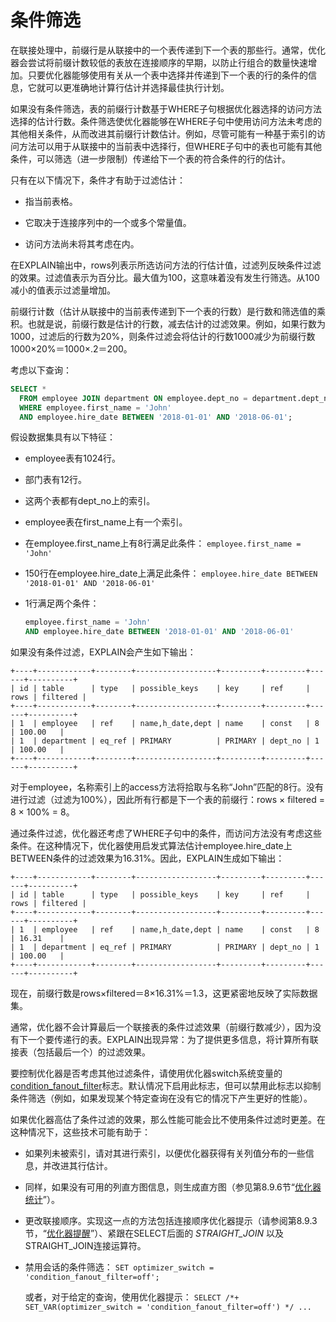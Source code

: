 # 条件筛选

在联接处理中，前缀行是从联接中的一个表传递到下一个表的那些行。通常，优化器会尝试将前缀计数较低的表放在连接顺序的早期，以防止行组合的数量快速增加。只要优化器能够使用有关从一个表中选择并传递到下一个表的行的条件的信息，它就可以更准确地计算行估计并选择最佳执行计划。

如果没有条件筛选，表的前缀行计数基于WHERE子句根据优化器选择的访问方法选择的估计行数。条件筛选使优化器能够在WHERE子句中使用访问方法未考虑的其他相关条件，从而改进其前缀行计数估计。例如，尽管可能有一种基于索引的访问方法可以用于从联接中的当前表中选择行，但WHERE子句中的表也可能有其他条件，可以筛选（进一步限制）传递给下一个表的符合条件的行的估计。

只有在以下情况下，条件才有助于过滤估计：

- 指当前表格。

- 它取决于连接序列中的一个或多个常量值。

- 访问方法尚未将其考虑在内。

在EXPLAIN输出中，rows列表示所选访问方法的行估计值，过滤列反映条件过滤的效果。过滤值表示为百分比。最大值为100，这意味着没有发生行筛选。从100减小的值表示过滤量增加。

前缀行计数（估计从联接中的当前表传递到下一个表的行数）是行数和筛选值的乘积。也就是说，前缀行数是估计的行数，减去估计的过滤效果。例如，如果行数为1000，过滤后的行数为20%，则条件过滤会将估计的行数1000减少为前缀行数1000×20%＝1000×.2＝200。

考虑以下查询：

```sql
SELECT *
  FROM employee JOIN department ON employee.dept_no = department.dept_no
  WHERE employee.first_name = 'John'
  AND employee.hire_date BETWEEN '2018-01-01' AND '2018-06-01';
```

假设数据集具有以下特征：

- employee表有1024行。

- 部门表有12行。

- 这两个表都有dept_no上的索引。

- employee表在first_name上有一个索引。

- 在employee.first_name上有8行满足此条件：
  `employee.first_name = 'John'`

- 150行在employee.hire_date上满足此条件：
  `employee.hire_date BETWEEN '2018-01-01' AND '2018-06-01'`

- 1行满足两个条件：

  ```sql
  employee.first_name = 'John'
  AND employee.hire_date BETWEEN '2018-01-01' AND '2018-06-01'
  ```

如果没有条件过滤，EXPLAIN会产生如下输出：

```log
+----+------------+--------+------------------+---------+---------+------+----------+
| id | table      | type   | possible_keys    | key     | ref     | rows | filtered |
+----+------------+--------+------------------+---------+---------+------+----------+
| 1  | employee   | ref    | name,h_date,dept | name    | const   | 8    | 100.00   |
| 1  | department | eq_ref | PRIMARY          | PRIMARY | dept_no | 1    | 100.00   |
+----+------------+--------+------------------+---------+---------+------+----------+
```

对于employee，名称索引上的access方法将拾取与名称“John”匹配的8行。没有进行过滤（过滤为100%），因此所有行都是下一个表的前缀行：rows × filtered = 8 × 100% = 8。

通过条件过滤，优化器还考虑了WHERE子句中的条件，而访问方法没有考虑这些条件。在这种情况下，优化器使用启发式算法估计employee.hire_date上BETWEEN条件的过滤效果为16.31%。因此，EXPLAIN生成如下输出：

```log
+----+------------+--------+------------------+---------+---------+------+----------+
| id | table      | type   | possible_keys    | key     | ref     | rows | filtered |
+----+------------+--------+------------------+---------+---------+------+----------+
| 1  | employee   | ref    | name,h_date,dept | name    | const   | 8    | 16.31    |
| 1  | department | eq_ref | PRIMARY          | PRIMARY | dept_no | 1    | 100.00   |
+----+------------+--------+------------------+---------+---------+------+----------+
```

现在，前缀行数是rows×filtered＝8×16.31%＝1.3，这更紧密地反映了实际数据集。

通常，优化器不会计算最后一个联接表的条件过滤效果（前缀行数减少），因为没有下一个要传递行的表。EXPLAIN出现异常：为了提供更多信息，将计算所有联接表（包括最后一个）的过滤效果。

要控制优化器是否考虑其他过滤条件，请使用优化器switch系统变量的[condition_fanout_filter](https://dev.mysql.com/doc/refman/8.0/en/switchable-optimizations.html#optflag_condition-fanout-filter)标志。默认情况下启用此标志，但可以禁用此标志以抑制条件筛选（例如，如果发现某个特定查询在没有它的情况下产生更好的性能）。

如果优化器高估了条件过滤的效果，那么性能可能会比不使用条件过滤时更差。在这种情况下，这些技术可能有助于：

- 如果列未被索引，请对其进行索引，以便优化器获得有关列值分布的一些信息，并改进其行估计。

- 同样，如果没有可用的列直方图信息，则生成直方图（参见第8.9.6节“[优化器统计](https://dev.mysql.com/doc/refman/8.0/en/optimizer-statistics.html)”）。

- 更改联接顺序。实现这一点的方法包括连接顺序优化器提示（请参阅第8.9.3节，“[优化器提醒](https://dev.mysql.com/doc/refman/8.0/en/optimizer-hints.html)”）、紧跟在SELECT后面的 *STRAIGHT_JOIN* 以及STRAIGHT_JOIN连接运算符。

- 禁用会话的条件筛选：
  `SET optimizer_switch = 'condition_fanout_filter=off';`

  或者，对于给定的查询，使用优化器提示：
  `SELECT /*+ SET_VAR(optimizer_switch = 'condition_fanout_filter=off') */ ...`
